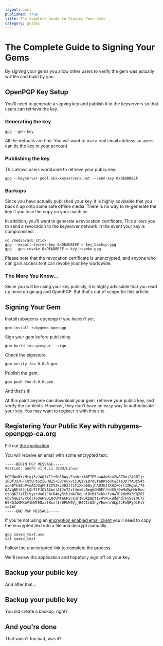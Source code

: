 ```yaml
---
layout: post
published: true
title: The Complete Guide to Signing Your Gems
category: guides
---
```


The Complete Guide to Signing Your Gems
=======================================

By signing your gems you allow other users to verify the gem was
actually written and build by you.

OpenPGP Key Setup
-----------------

You'll need to generate a signing key and publish it to the keyservers
so that users can retrieve the key.

### Generating the key

    gpg --gen-key

All the defaults are fine.  You will want to use a real email address
so users can tie the key to your account.

### Publishing the key

This allows users worldwide to retrieve your public key.

    gpg --keyserver pool.sks-keyservers.net --send-key 0xDEADBEEF

### Backups

Since you have actually published your key, it is highly advisable
that you back it up onto some safe offline media.  There is no way to
re-generate the key if you lose the copy on your machine.

In addition, you'll want to generate a revocation certificate.  This
allows you to send a revocation to the keyserver network in the event
your key is compromised.

    cd /media/usb_stick
    gpg --export-secret-key 0xDEADBEEF > key_backup.gpg
    gpg --gen-revoke 0xDEADBEEF > key_revoke.gpg

Please note that the revocation certificate is unencrypted, and anyone
who can gain access to it can revoke your key worldwide.

### The More You Know...

Since you will be using your key publicly, it is highly advisable that
you read up more on gnupg and OpenPGP.  But that's out of scope for
this article.

Signing Your Gem
----------------

Install rubygems-openpgp if you haven't yet.

    gem install rubygems-openpgp

Sign your gem before publishing.

    gem build foo.gemspec --sign

Check the signature.

    gem verify foo-0.0.0.gem

Publish the gem.

    gem push foo-0.0.0.gem

And that's it!

At this point anyone can download your gem, retrieve your public key,
and verify the contents.  However, they don't have an easy way to
authenticate your key.  You may want to register it with this site.

Registering Your Public Key with rubygems-openpgp-ca.org
--------------------------------------------------------

Fill out [the application](http://localhost:3000/users/sign_up).

You will receive an email with some encrypted text:

    -----BEGIN PGP MESSAGE-----
    Version: GnuPG v1.4.11 (GNU/Linux)
    
    hQEMAxRYvMtqj3z2AQf+I1+9b6RAysFonkr+A0ETE6paWAw6enZw8Z0uj24DBIjr
    iRQf3s/HFKntOPs5ziLHWZS+5B7KuxvIiJQzvLDroLteBKYo0XwZTe3DTYAQz54b
    aqe8Yk58dPvmAGJSqFhICXV2kv3QJftLTzXka5OxjhA93EJtK8Z+Orl1ZHgml/70
    QAVqBEt83jLQhTfFJOYASoctAIJmTZzfUexGLReghOMBEF/hU85/9mMuMwHMrHou
    ctpQ6IfxTEtVy+rUnOiJ6rK4Ky5th2NA7KoLnlDtB15xkkr7vWwTD2NuMX3KQZ87
    GbvhqE272xCdJTGUAH9O1QcCMta6RSCKur19DkpBptI/AVKGxBdghd76yS8ImC7J
    E5kQJdGMXbV1NWTE8azfKnvf1/0PbW9VjjB0CIc62hyYEwkh/WLp2LPnQPjQ1FiY
    =qAbC
    -----END PGP MESSAGE-----

If you're not using an [encryption enabled email
client](http://enigmail.net/home/index.php) you'll need to copy the
encrypted text into a file and decrypt manually:

    gpg saved_text.asc
    cat saved_text

Follow the unencrypted link to complete the process.

We'll review the application and hopefully sign off on your key.


Backup your public key
----------------------

And after that...

Backup your public key
----------------------

You did create a backup, right?

And you're done
---------------

That wasn't too bad, was it?
